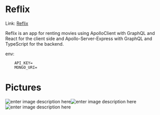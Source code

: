 # Reflix
Link: [Reflix](https://reflix-graphql.herokuapp.com/)

Reflix is an app for renting movies using ApolloClient with GraphQL and React for the client side
and Apollo-Server-Express with GraphQL and TypeScript for the backend.

env:
```
	API_KEY=
	MONGO_URI=
```

# Pictures
![enter image description here](https://i.ibb.co/hywLV5s/Reflix-Google-Chrome-11-09-2020-14-38-47.png)![enter image description here](https://i.ibb.co/kcrXB6b/Reflix-Google-Chrome-11-09-2020-14-39-34.png)![enter image description here](https://i.ibb.co/X2Pf8z1/Reflix-Google-Chrome-11-09-2020-14-39-54.png)
